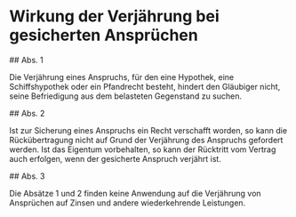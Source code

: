 # Wirkung der Verjährung bei gesicherten Ansprüchen



\#\# Abs. 1

 Die Verjährung eines Anspruchs, für den eine Hypothek, eine Schiffshypothek oder ein Pfandrecht besteht, hindert den Gläubiger nicht, seine Befriedigung aus dem belasteten Gegenstand zu suchen.

\#\# Abs. 2

 Ist zur Sicherung eines Anspruchs ein Recht verschafft worden, so kann die Rückübertragung nicht auf Grund der Verjährung des Anspruchs gefordert werden. Ist das Eigentum vorbehalten, so kann der Rücktritt vom Vertrag auch erfolgen, wenn der gesicherte Anspruch verjährt ist.

\#\# Abs. 3

 Die Absätze 1 und 2 finden keine Anwendung auf die Verjährung von Ansprüchen auf Zinsen und andere wiederkehrende Leistungen. 

